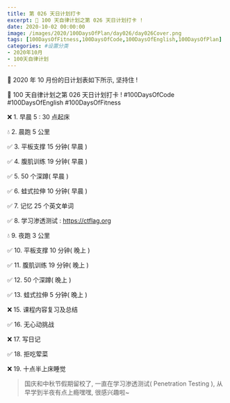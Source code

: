 ```yaml
---
title: 第 026 天日计划打卡
excerpt: 🎉 100 天自律计划之第 026 天日计划打卡 !
date: 2020-10-02 00:00:00
image: /images/2020/100DaysOfPlan/day026/day026Cover.png
tags: [100DaysOfFitness,100DaysOfCode,100DaysOfEnglish,100DaysOfPlan]
categories: #设置分类
- 2020年10月
- 100天自律计划
---
```



📝 2020 年 10 月份的日计划表如下所示, 坚持住 !

🎉 100 天自律计划之第 026 天日计划打卡 !
#100DaysOfCode
#100DaysOfEnglish
#100DaysOfFitness


❌ 1. 早晨 5 : 30 点起床

💧 2. 晨跑 5 公里

✅ 3. 平板支撑 15 分钟( 早晨 )

✅ 4. 腹肌训练 19 分钟( 早晨 )

✅ 5. 50 个深蹲( 早晨 )

✅ 6. 蛙式拉伸 10 分钟( 早晨 )

✅ 7. 记忆 25 个英文单词 

✅ 8. 学习渗透测试 : https://ctflag.org

💧 9. 夜跑 3 公里

✅ 10. 平板支撑 10 分钟( 晚上 )

✅ 11. 腹肌训练 19 分钟( 晚上 )

✅ 12. 50 个深蹲( 晚上 )

✅ 13. 蛙式拉伸 5 分钟( 晚上 )

❌ 15. 课程内容复习及总结

✅ 16. 无心动挑战

❌ 17. 写日记

✅ 18. 拒吃荤菜

❌ 19. 十点半上床睡觉


> 国庆和中秋节假期留校了, 一直在学习渗透测试( Penetration Testing ), 从早学到半夜有点上瘾嘿嘿, 很感兴趣啦~
